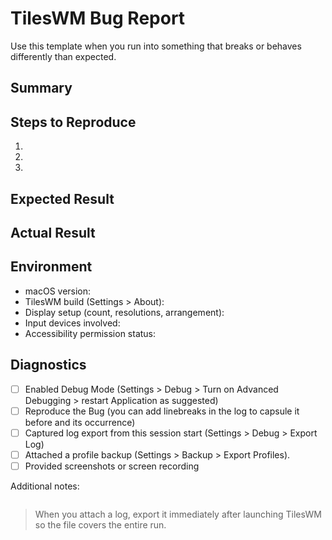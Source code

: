 # TilesWM Bug Report

Use this template when you run into something that breaks or behaves differently than expected.

## Summary

<!-- One sentence describing the issue. -->

## Steps to Reproduce

1.
2.
3.

## Expected Result

<!-- What you thought would happen. -->

## Actual Result

<!-- What actually happened. Include error text if you have it. -->

## Environment

- macOS version:
- TilesWM build (Settings > About):
- Display setup (count, resolutions, arrangement):
- Input devices involved:
- Accessibility permission status:

## Diagnostics

- [ ] Enabled Debug Mode (Settings > Debug > Turn on Advanced Debugging > restart Application as suggested)
- [ ] Reproduce the Bug (you can add linebreaks in the log to capsule it before and its occurrence)
- [ ] Captured log export from this session start (Settings > Debug > Export Log)
- [ ] Attached a profile backup (Settings > Backup > Export Profiles).
- [ ] Provided screenshots or screen recording

Additional notes:

```

```

> When you attach a log, export it immediately after launching TilesWM so the file covers the entire run.

